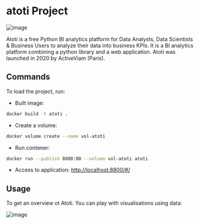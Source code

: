 # atoti Project


![image](https://user-images.githubusercontent.com/115105125/211676747-fa370022-5c74-43e7-b915-07916d6e2312.png)


Atoti is a free Python BI analytics platform for Data Analysts, Data Scientists & Business Users to analyze their data into business KPIs.
It is a BI analytics platform combining a python library and a web application.
Atoti was launched in 2020 by ActiveViam (Paris).



## Commands

To load the project, run:

- Built image:

```bash
docker build -t atoti .
```

- Create a volume:

```bash
docker volume create --name vol-atoti
```

- Run contener:

```bash
docker run --publish 8800:80 --volume vol-atoti atoti
```

- Access to application: [http://localhost:8800/#/](http://localhost:8800/#/)



## Usage

To get an overview ot Atoti. You can play with visualisations using data:

![image](https://user-images.githubusercontent.com/115105125/211925729-3449582e-90ad-4bdf-b7e0-8c4f9c3c4aeb.png)

